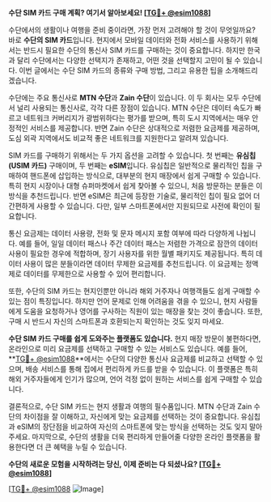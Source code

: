 **수단 SIM 카드 구매 계획? 여기서 알아보세요! [[TG💪+ @esim1088](https://t.me/s/esim1088)]**

수단에서의 생활이나 여행을 준비 중이라면, 가장 먼저 고려해야 할 것이 무엇일까요? 바로 **수단의 SIM 카드**입니다. 현지에서 모바일 데이터와 전화 서비스를 사용하기 위해서는 반드시 필요한 수단의 통신사 SIM 카드를 구매하는 것이 중요합니다. 하지만 한국과 달리 수단에서는 다양한 선택지가 존재하고, 어떤 것을 선택할지 고민이 될 수 있습니다. 이번 글에서는 수단 SIM 카드의 종류와 구매 방법, 그리고 유용한 팁을 소개해드리겠습니다.

수단에는 주요 통신사로 **MTN 수단**과 **Zain 수단**이 있습니다. 이 두 회사는 모두 수단에서 널리 사용되는 통신사로, 각각 다른 장점이 있습니다. MTN 수단은 데이터 속도가 빠르고 네트워크 커버리지가 광범위하다는 평가를 받으며, 특히 도시 지역에서는 매우 안정적인 서비스를 제공합니다. 반면 Zain 수단은 상대적으로 저렴한 요금제를 제공하며, 도심 외곽 지역에서도 비교적 좋은 네트워크를 지원한다고 알려져 있습니다.

SIM 카드를 구매하기 위해서는 두 가지 옵션을 고려할 수 있습니다. 첫 번째는 **유심칩(USIM 카드)** 구매이며, 두 번째는 **eSIM**입니다. 유심칩은 일반적으로 물리적인 칩을 구매하여 핸드폰에 삽입하는 방식으로, 대부분의 현지 매장에서 쉽게 구매할 수 있습니다. 특히 현지 시장이나 대형 슈퍼마켓에서 쉽게 찾아볼 수 있으니, 처음 방문하는 분들은 이 방식을 추천드립니다. 반면 eSIM은 최근에 등장한 기술로, 물리적인 칩이 필요 없어 더 간편하게 사용할 수 있습니다. 다만, 일부 스마트폰에서만 지원되므로 사전에 확인이 필요합니다.

통신 요금제는 데이터 사용량, 전화 및 문자 메시지 포함 여부에 따라 다양하게 나뉩니다. 예를 들어, 일일 데이터 패스나 주간 데이터 패스는 저렴한 가격으로 잠깐의 데이터 사용이 필요한 경우에 적합하며, 장기 사용자를 위한 월별 패키지도 제공됩니다. 특히 데이터 사용이 많은 분들이라면 데이터 무제한 요금제를 추천드립니다. 이 요금제는 정액제로 데이터를 무제한으로 사용할 수 있어 편리합니다.

또한, 수단의 SIM 카드는 현지인뿐만 아니라 해외 거주자나 여행객들도 쉽게 구매할 수 있는 점이 특징입니다. 하지만 언어 문제로 인해 어려움을 겪을 수 있으니, 현지 사람들에게 도움을 요청하거나 영어를 구사하는 직원이 있는 매장을 찾는 것이 좋습니다. 또한, 구매 시 반드시 자신의 스마트폰과 호환되는지 확인하는 것도 잊지 마세요.

**수단 SIM 카드 구매를 쉽게 도와주는 플랫폼도 있습니다.** 현지 매장 방문이 불편하다면, 온라인으로 미리 요금제를 선택하고 구매할 수 있는 서비스도 있습니다. 예를 들어, **[TG💪+ @esim1088](https://t.me/s/esim1088)**에서는 수단의 다양한 통신사 요금제를 비교하고 선택할 수 있으며, 배송 서비스를 통해 집에서 편리하게 카드를 받을 수 있습니다. 이 플랫폼은 특히 해외 거주자들에게 인기가 많으며, 언어 걱정 없이 원하는 서비스를 쉽게 구매할 수 있습니다.

결론적으로, 수단 SIM 카드는 현지 생활과 여행의 필수품입니다. MTN 수단과 Zain 수단의 차이점을 잘 이해하고, 자신에게 맞는 요금제를 선택하는 것이 중요합니다. 유심칩과 eSIM의 장단점을 비교하여 자신의 스마트폰에 맞는 방식을 선택하는 것도 잊지 말아주세요. 마지막으로, 수단의 생활을 더욱 편리하게 만들어줄 다양한 온라인 플랫폼을 활용한다면 더 큰 혜택을 누릴 수 있습니다.

**수단의 새로운 모험을 시작하려는 당신, 이제 준비는 다 되셨나요? [[TG💪+ @esim1088](https://t.me/s/esim1088)]**

[[TG💪+ @esim1088](https://t.me/s/esim1088) ![Image](https://i.postimg.cc/Y0z9fWf4/image.png)]